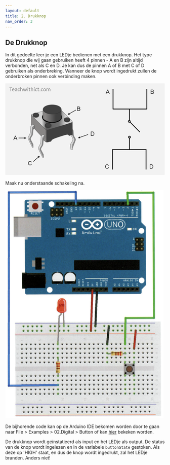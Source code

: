 ```yaml
---
layout: default
title: 2. Drukknop
nav_order: 3
---
```


## De Drukknop

In dit gedeelte leer je een LEDje bedienen met een drukknop. Het type drukknop die wij gaan gebruiken heeft 4 pinnen - A en B zijn altijd verbonden, net als C en D. Je kan dus de pinnen A of B met C of D gebruiken als onderbreking. Wanneer de knop wordt ingedrukt zullen de onderbroken pinnen ook verbinding maken.

![image](photos/drukknop_schema.png)

Maak nu onderstaande schakeling na.

<img src="https://github.com/Jeugdwerking-FLEM/arduino/blob/main/code-2-drukknop/ledje_met_drukknop_schakeling.png?raw=true" width="500"/>

De bijhorende code kan op de Arduino IDE bekomen worden door te gaan naar File > Examples > 02.Digital > Button of kan [hier](https://github.com/Jeugdwerking-FLEM/introductie-arduino/tree/main/code-2-drukknop) bekeken worden. 

De drukknop wordt geïnstatieerd als input en het LEDje als output. De status van de knop wordt ingelezen en in de variabele `buttonState` gestoken. Als deze op 'HIGH' staat, en dus de knop wordt ingedrukt, zal het LEDje branden. Anders niet!
